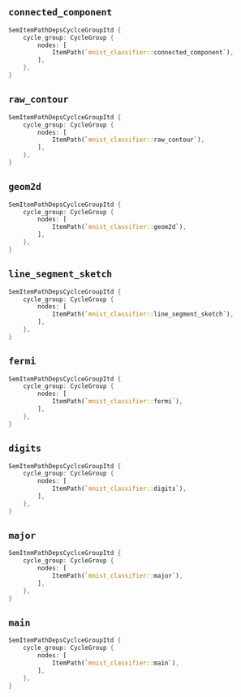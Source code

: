 ## `connected_component`

```rust
SemItemPathDepsCyclceGroupItd {
    cycle_group: CycleGroup {
        nodes: [
            ItemPath(`mnist_classifier::connected_component`),
        ],
    },
}
```

## `raw_contour`

```rust
SemItemPathDepsCyclceGroupItd {
    cycle_group: CycleGroup {
        nodes: [
            ItemPath(`mnist_classifier::raw_contour`),
        ],
    },
}
```

## `geom2d`

```rust
SemItemPathDepsCyclceGroupItd {
    cycle_group: CycleGroup {
        nodes: [
            ItemPath(`mnist_classifier::geom2d`),
        ],
    },
}
```

## `line_segment_sketch`

```rust
SemItemPathDepsCyclceGroupItd {
    cycle_group: CycleGroup {
        nodes: [
            ItemPath(`mnist_classifier::line_segment_sketch`),
        ],
    },
}
```

## `fermi`

```rust
SemItemPathDepsCyclceGroupItd {
    cycle_group: CycleGroup {
        nodes: [
            ItemPath(`mnist_classifier::fermi`),
        ],
    },
}
```

## `digits`

```rust
SemItemPathDepsCyclceGroupItd {
    cycle_group: CycleGroup {
        nodes: [
            ItemPath(`mnist_classifier::digits`),
        ],
    },
}
```

## `major`

```rust
SemItemPathDepsCyclceGroupItd {
    cycle_group: CycleGroup {
        nodes: [
            ItemPath(`mnist_classifier::major`),
        ],
    },
}
```

## `main`

```rust
SemItemPathDepsCyclceGroupItd {
    cycle_group: CycleGroup {
        nodes: [
            ItemPath(`mnist_classifier::main`),
        ],
    },
}
```
